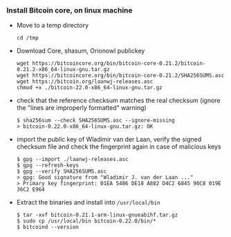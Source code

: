 ### Install Bitcoin core, on linux machine

- Move to a temp directory
  ```shell
  cd /tmp
  ```
  
- Download Core, shasum, Orionowl publickey
  ```shell
  wget https://bitcoincore.org/bin/bitcoin-core-0.21.2/bitcoin-0.21.2-x86_64-linux-gnu.tar.gz
  wget https://bitcoincore.org/bin/bitcoin-core-0.21.2/SHA256SUMS.asc
  wget https://bitcoin.org/laanwj-releases.asc
  chmod +x ./bitcoin-22.0-x86_64-linux-gnu.tar.gz
  ```
- check that the reference checksum matches the real checksum
  (ignore the "lines are improperly formatted" warning)
  ```
  $ sha256sum --check SHA256SUMS.asc --ignore-missing
  > bitcoin-0.22.0-x86_64-linux-gnu.tar.gz: OK
  ```
  
- import the public key of Wladimir van der Laan, verify the signed  checksum file
  and check the fingerprint again in case of malicious keys
  ```
  $ gpg --import ./laanwj-releases.asc
  $ gpg --refresh-keys
  $ gpg --verify SHA256SUMS.asc
  > gpg: Good signature from "Wladimir J. van der Laan ..."
  > Primary key fingerprint: 01EA 5486 DE18 A882 D4C2 6845 90C8 019E 36C2 E964
  ```
  
- Extract the binaries and install into `/usr/local/bin`
  ```
  $ tar -xvf bitcoin-0.21.1-arm-linux-gnueabihf.tar.gz
  $ sudo cp /usr/local/bin bitcoin-0.22.0/bin/*
  $ bitcoind --version
  ```
  
 
